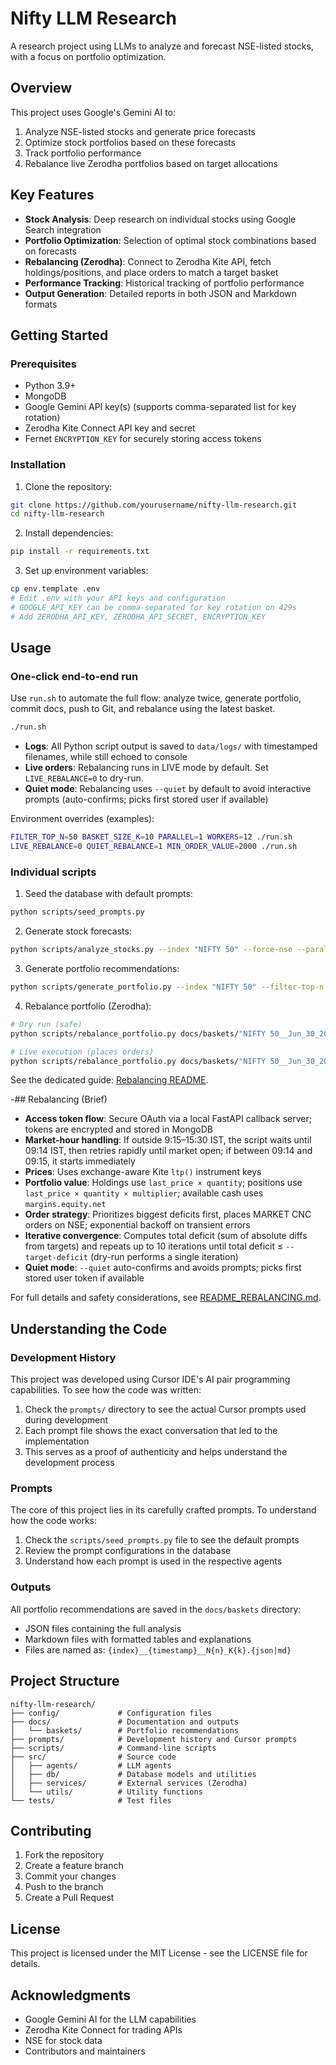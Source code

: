 # Nifty LLM Research

A research project using LLMs to analyze and forecast NSE-listed stocks, with a focus on portfolio optimization.

## Overview

This project uses Google's Gemini AI to:
1. Analyze NSE-listed stocks and generate price forecasts
2. Optimize stock portfolios based on these forecasts
3. Track portfolio performance
4. Rebalance live Zerodha portfolios based on target allocations

## Key Features

- **Stock Analysis**: Deep research on individual stocks using Google Search integration
- **Portfolio Optimization**: Selection of optimal stock combinations based on forecasts
- **Rebalancing (Zerodha)**: Connect to Zerodha Kite API, fetch holdings/positions, and place orders to match a target basket
- **Performance Tracking**: Historical tracking of portfolio performance
- **Output Generation**: Detailed reports in both JSON and Markdown formats

## Getting Started

### Prerequisites

- Python 3.9+
- MongoDB
- Google Gemini API key(s) (supports comma-separated list for key rotation)
- Zerodha Kite Connect API key and secret
- Fernet `ENCRYPTION_KEY` for securely storing access tokens

### Installation

1. Clone the repository:
```bash
git clone https://github.com/yourusername/nifty-llm-research.git
cd nifty-llm-research
```

2. Install dependencies:
```bash
pip install -r requirements.txt
```

3. Set up environment variables:
```bash
cp env.template .env
# Edit .env with your API keys and configuration
# GOOGLE_API_KEY can be comma-separated for key rotation on 429s
# Add ZERODHA_API_KEY, ZERODHA_API_SECRET, ENCRYPTION_KEY
```

## Usage

### One-click end-to-end run

Use `run.sh` to automate the full flow: analyze twice, generate portfolio, commit docs, push to Git, and rebalance using the latest basket.

```bash
./run.sh
```

- **Logs**: All Python script output is saved to `data/logs/` with timestamped filenames, while still echoed to console
- **Live orders**: Rebalancing runs in LIVE mode by default. Set `LIVE_REBALANCE=0` to dry-run.
- **Quiet mode**: Rebalancing uses `--quiet` by default to avoid interactive prompts (auto-confirms; picks first stored user if available)

Environment overrides (examples):
```bash
FILTER_TOP_N=50 BASKET_SIZE_K=10 PARALLEL=1 WORKERS=12 ./run.sh
LIVE_REBALANCE=0 QUIET_REBALANCE=1 MIN_ORDER_VALUE=2000 ./run.sh
```

### Individual scripts

1. Seed the database with default prompts:
```bash
python scripts/seed_prompts.py
```

2. Generate stock forecasts:
```bash
python scripts/analyze_stocks.py --index "NIFTY 50" --force-nse --parallel -w 10
```

3. Generate portfolio recommendations:
```bash
python scripts/generate_portfolio.py --index "NIFTY 50" --filter-top-n 20 --basket-size-k 5
```

4. Rebalance portfolio (Zerodha):
```bash
# Dry run (safe)
python scripts/rebalance_portfolio.py docs/baskets/"NIFTY 50__Jun_30_2025_00_58__N20_K5.json" --dry-run --quiet --target-deficit 5000

# Live execution (places orders)
python scripts/rebalance_portfolio.py docs/baskets/"NIFTY 50__Jun_30_2025_00_58__N20_K5.json" --live --quiet --target-deficit 5000
```

See the dedicated guide: [Rebalancing README](README_REBALANCING.md).

-## Rebalancing (Brief)

- **Access token flow**: Secure OAuth via a local FastAPI callback server; tokens are encrypted and stored in MongoDB
- **Market-hour handling**: If outside 9:15–15:30 IST, the script waits until 09:14 IST, then retries rapidly until market open; if between 09:14 and 09:15, it starts immediately
- **Prices**: Uses exchange-aware Kite `ltp()` instrument keys
- **Portfolio value**: Holdings use `last_price × quantity`; positions use `last_price × quantity × multiplier`; available cash uses `margins.equity.net`
- **Order strategy**: Prioritizes biggest deficits first, places MARKET CNC orders on NSE; exponential backoff on transient errors
- **Iterative convergence**: Computes total deficit (sum of absolute diffs from targets) and repeats up to 10 iterations until total deficit ≤ `--target-deficit` (dry-run performs a single iteration)
- **Quiet mode**: `--quiet` auto-confirms and avoids prompts; picks first stored user token if available

For full details and safety considerations, see [README_REBALANCING.md](README_REBALANCING.md).

## Understanding the Code

### Development History

This project was developed using Cursor IDE's AI pair programming capabilities. To see how the code was written:

1. Check the `prompts/` directory to see the actual Cursor prompts used during development
2. Each prompt file shows the exact conversation that led to the implementation
3. This serves as a proof of authenticity and helps understand the development process

### Prompts

The core of this project lies in its carefully crafted prompts. To understand how the code works:

1. Check the `scripts/seed_prompts.py` file to see the default prompts
2. Review the prompt configurations in the database
3. Understand how each prompt is used in the respective agents

### Outputs

All portfolio recommendations are saved in the `docs/baskets` directory:
- JSON files containing the full analysis
- Markdown files with formatted tables and explanations
- Files are named as: `{index}__{timestamp}__N{n}_K{k}.{json|md}`

## Project Structure

```
nifty-llm-research/
├── config/             # Configuration files
├── docs/               # Documentation and outputs
│   └── baskets/        # Portfolio recommendations
├── prompts/            # Development history and Cursor prompts
├── scripts/            # Command-line scripts
├── src/                # Source code
│   ├── agents/         # LLM agents
│   ├── db/             # Database models and utilities
│   ├── services/       # External services (Zerodha)
│   └── utils/          # Utility functions
└── tests/              # Test files
```

## Contributing

1. Fork the repository
2. Create a feature branch
3. Commit your changes
4. Push to the branch
5. Create a Pull Request

## License

This project is licensed under the MIT License - see the LICENSE file for details.

## Acknowledgments

- Google Gemini AI for the LLM capabilities
- Zerodha Kite Connect for trading APIs
- NSE for stock data
- Contributors and maintainers

